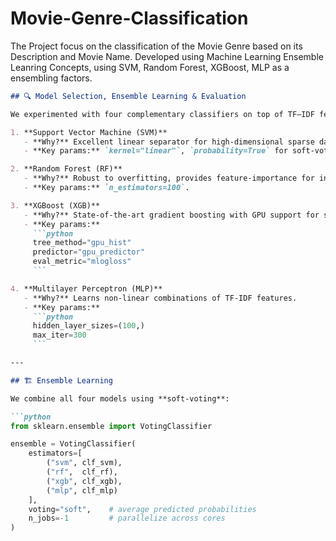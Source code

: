 # Movie-Genre-Classification
The Project focus on the classification of the Movie Genre based on its Description and Movie Name. Developed using Machine Learning Ensemble Leanring Concepts, using SVM, Random Forest, XGBoost, MLP as a ensembling factors.
```markdown
## 🔍 Model Selection, Ensemble Learning & Evaluation

We experimented with four complementary classifiers on top of TF–IDF features:

1. **Support Vector Machine (SVM)**  
   - **Why?** Excellent linear separator for high-dimensional sparse data.  
   - **Key params:** `kernel="linear"`, `probability=True` for soft-voting.

2. **Random Forest (RF)**  
   - **Why?** Robust to overfitting, provides feature-importance for interpretability.  
   - **Key params:** `n_estimators=100`.

3. **XGBoost (XGB)**  
   - **Why?** State-of-the-art gradient boosting with GPU support for speed.  
   - **Key params:**  
     ```python
     tree_method="gpu_hist"
     predictor="gpu_predictor"
     eval_metric="mlogloss"
     ```

4. **Multilayer Perceptron (MLP)**  
   - **Why?** Learns non-linear combinations of TF-IDF features.  
   - **Key params:**  
     ```python
     hidden_layer_sizes=(100,)
     max_iter=300
     ```

---

## 🏗️ Ensemble Learning

We combine all four models using **soft-voting**:

```python
from sklearn.ensemble import VotingClassifier

ensemble = VotingClassifier(
    estimators=[
        ("svm", clf_svm),
        ("rf",  clf_rf),
        ("xgb", clf_xgb),
        ("mlp", clf_mlp)
    ],
    voting="soft",    # average predicted probabilities
    n_jobs=-1         # parallelize across cores
)

